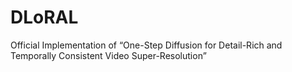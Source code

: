 # DLoRAL
Official Implementation of “One-Step Diffusion for Detail-Rich and Temporally Consistent Video Super-Resolution”
